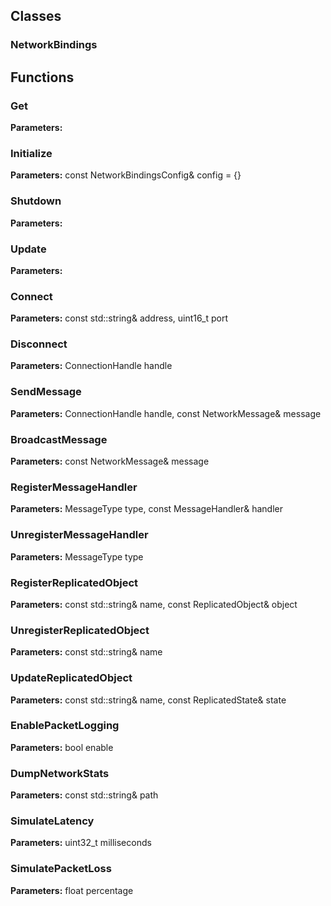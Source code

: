 
## Classes

### NetworkBindings




## Functions

### Get



**Parameters:** 

### Initialize



**Parameters:** const NetworkBindingsConfig& config = {}

### Shutdown



**Parameters:** 

### Update



**Parameters:** 

### Connect



**Parameters:** const std::string& address, uint16_t port

### Disconnect



**Parameters:** ConnectionHandle handle

### SendMessage



**Parameters:** ConnectionHandle handle, const NetworkMessage& message

### BroadcastMessage



**Parameters:** const NetworkMessage& message

### RegisterMessageHandler



**Parameters:** MessageType type, const MessageHandler& handler

### UnregisterMessageHandler



**Parameters:** MessageType type

### RegisterReplicatedObject



**Parameters:** const std::string& name, const ReplicatedObject& object

### UnregisterReplicatedObject



**Parameters:** const std::string& name

### UpdateReplicatedObject



**Parameters:** const std::string& name, const ReplicatedState& state

### EnablePacketLogging



**Parameters:** bool enable

### DumpNetworkStats



**Parameters:** const std::string& path

### SimulateLatency



**Parameters:** uint32_t milliseconds

### SimulatePacketLoss



**Parameters:** float percentage
